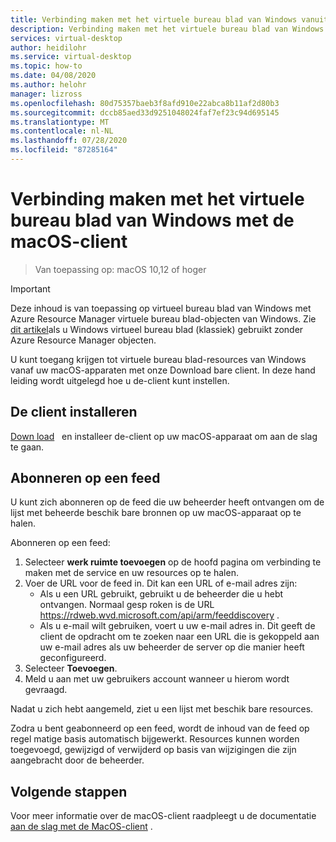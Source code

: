 ```yaml
---
title: Verbinding maken met het virtuele bureau blad van Windows vanuit macOS-Azure
description: Verbinding maken met het virtuele bureau blad van Windows met behulp van de macOS-client.
services: virtual-desktop
author: heidilohr
ms.service: virtual-desktop
ms.topic: how-to
ms.date: 04/08/2020
ms.author: helohr
manager: lizross
ms.openlocfilehash: 80d75357baeb3f8afd910e22abca8b11af2d80b3
ms.sourcegitcommit: dccb85aed33d9251048024faf7ef23c94d695145
ms.translationtype: MT
ms.contentlocale: nl-NL
ms.lasthandoff: 07/28/2020
ms.locfileid: "87285164"
---
```

# <a name="connect-to-windows-virtual-desktop-with-the-macos-client"></a>Verbinding maken met het virtuele bureau blad van Windows met de macOS-client

> Van toepassing op: macOS 10,12 of hoger

>[!IMPORTANT]
>Deze inhoud is van toepassing op virtueel bureau blad van Windows met Azure Resource Manager virtuele bureau blad-objecten van Windows. Zie [dit artikel](./virtual-desktop-fall-2019/connect-macos-2019.md)als u Windows virtueel bureau blad (klassiek) gebruikt zonder Azure Resource Manager objecten.

U kunt toegang krijgen tot virtuele bureau blad-resources van Windows vanaf uw macOS-apparaten met onze Download bare client. In deze hand leiding wordt uitgelegd hoe u de-client kunt instellen.

## <a name="install-the-client"></a>De client installeren

[Down load](https://apps.apple.com/app/microsoft-remote-desktop/id1295203466?mt=12)   en installeer de-client op uw macOS-apparaat om aan de slag te gaan.

## <a name="subscribe-to-a-feed"></a>Abonneren op een feed

U kunt zich abonneren op de feed die uw beheerder heeft ontvangen om de lijst met beheerde beschik bare bronnen op uw macOS-apparaat op te halen.

Abonneren op een feed:

1. Selecteer **werk ruimte toevoegen** op de hoofd pagina om verbinding te maken met de service en uw resources op te halen.
2. Voer de URL voor de feed in. Dit kan een URL of e-mail adres zijn:
   - Als u een URL gebruikt, gebruikt u de beheerder die u hebt ontvangen. Normaal gesp roken is de URL <https://rdweb.wvd.microsoft.com/api/arm/feeddiscovery> .
   - Als u e-mail wilt gebruiken, voert u uw e-mail adres in. Dit geeft de client de opdracht om te zoeken naar een URL die is gekoppeld aan uw e-mail adres als uw beheerder de server op die manier heeft geconfigureerd.
3. Selecteer **Toevoegen**.
4. Meld u aan met uw gebruikers account wanneer u hierom wordt gevraagd.

Nadat u zich hebt aangemeld, ziet u een lijst met beschik bare resources.

Zodra u bent geabonneerd op een feed, wordt de inhoud van de feed op regel matige basis automatisch bijgewerkt. Resources kunnen worden toegevoegd, gewijzigd of verwijderd op basis van wijzigingen die zijn aangebracht door de beheerder.

## <a name="next-steps"></a>Volgende stappen

Voor meer informatie over de macOS-client raadpleegt u de documentatie [aan de slag met de MacOS-client](/windows-server/remote/remote-desktop-services/clients/remote-desktop-mac/) .
